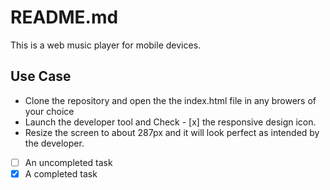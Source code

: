 # README.md

This is a web music player for mobile devices.

## Use Case

- Clone the repository and open the the index.html file in any browers of your choice
- Launch the developer tool and Check - [x] the responsive design icon.
- Resize the screen to about 287px and it will look perfect as intended by the developer.
- [ ] An uncompleted task
- [x] A completed task

